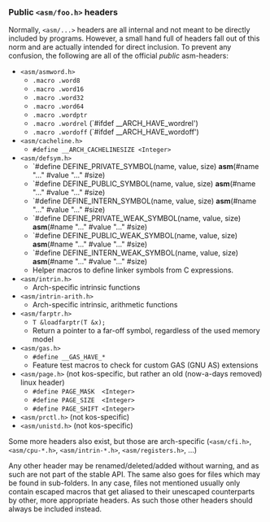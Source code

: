 
### Public `<asm/foo.h>` headers

Normally, `<asm/...>` headers are all internal and not meant to be directly included by programs. However, a small hand full of headers fall out of this norm and are actually intended for direct inclusion. To prevent any confusion, the following are all of the official *public* asm-headers:

- `<asm/asmword.h>`
	- `.macro .word8`
	- `.macro .word16`
	- `.macro .word32`
	- `.macro .word64`
	- `.macro .wordptr`
	- `.macro .wordrel` (`#ifdef __ARCH_HAVE_wordrel')
	- `.macro .wordoff` (`#ifdef __ARCH_HAVE_wordoff')
- `<asm/cacheline.h>`
	- `#define __ARCH_CACHELINESIZE <Integer>`
- `<asm/defsym.h>`
	- `#define DEFINE_PRIVATE_SYMBOL(name, value, size)      __asm__(#name "..." #value "..." #size)
	- `#define DEFINE_PUBLIC_SYMBOL(name, value, size)       __asm__(#name "..." #value "..." #size)
	- `#define DEFINE_INTERN_SYMBOL(name, value, size)       __asm__(#name "..." #value "..." #size)
	- `#define DEFINE_PRIVATE_WEAK_SYMBOL(name, value, size) __asm__(#name "..." #value "..." #size)
	- `#define DEFINE_PUBLIC_WEAK_SYMBOL(name, value, size)  __asm__(#name "..." #value "..." #size)
	- `#define DEFINE_INTERN_WEAK_SYMBOL(name, value, size)  __asm__(#name "..." #value "..." #size)
	- Helper macros to define linker symbols from C expressions.
- `<asm/intrin.h>`
	- Arch-specific intrinsic functions
- `<asm/intrin-arith.h>`
	- Arch-specific intrinsic, arithmetic functions
- `<asm/farptr.h>`
	- `T &loadfarptr(T &x);`
	- Return a pointer to a far-off symbol, regardless of the used memory model
- `<asm/gas.h>`
	- `#define __GAS_HAVE_*`
	- Feature test macros to check for custom GAS (GNU AS) extensions
- `<asm/page.h>` (not kos-specific, but rather an old (now-a-days removed) linux header)
	- `#define PAGE_MASK  <Integer>`
	- `#define PAGE_SIZE  <Integer>`
	- `#define PAGE_SHIFT <Integer>`
- `<asm/prctl.h>` (not kos-specific)
- `<asm/unistd.h>` (not kos-specific)

Some more headers also exist, but those are arch-specific (`<asm/cfi.h>`, `<asm/cpu-*.h>`, `<asm/intrin-*.h>`, `<asm/registers.h>`, ...)

Any other header may be renamed/deleted/added without warning, and as such are not part of the stable API. The same also goes for files which may be found in sub-folders. In any case, files not mentioned usually only contain escaped macros that get aliased to their unescaped counterparts by other, more appropriate headers. As such those other headers should always be included instead.
